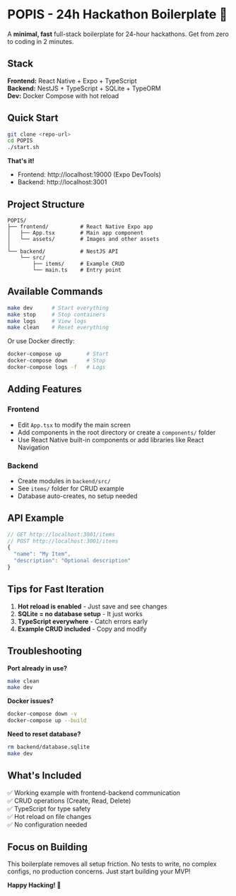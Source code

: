 # POPIS - 24h Hackathon Boilerplate 🚀

A **minimal, fast** full-stack boilerplate for 24-hour hackathons. Get from zero to coding in 2 minutes.

## Stack

**Frontend:** React Native + Expo + TypeScript  
**Backend:** NestJS + TypeScript + SQLite + TypeORM  
**Dev:** Docker Compose with hot reload

## Quick Start

```bash
git clone <repo-url>
cd POPIS
./start.sh
```

**That's it!** 

- Frontend: http://localhost:19000 (Expo DevTools)
- Backend: http://localhost:3001

## Project Structure

```
POPIS/
├── frontend/          # React Native Expo app
│   ├── App.tsx        # Main app component
│   └── assets/        # Images and other assets
│
└── backend/           # NestJS API
    └── src/
        ├── items/     # Example CRUD
        └── main.ts    # Entry point
```

## Available Commands

```bash
make dev      # Start everything
make stop     # Stop containers
make logs     # View logs
make clean    # Reset everything
```

Or use Docker directly:
```bash
docker-compose up        # Start
docker-compose down      # Stop
docker-compose logs -f   # Logs
```

## Adding Features

### Frontend
- Edit `App.tsx` to modify the main screen
- Add components in the root directory or create a `components/` folder
- Use React Native built-in components or add libraries like React Navigation

### Backend
- Create modules in `backend/src/`
- See `items/` folder for CRUD example
- Database auto-creates, no setup needed

## API Example

```typescript
// GET http://localhost:3001/items
// POST http://localhost:3001/items
{
  "name": "My Item",
  "description": "Optional description"
}
```

## Tips for Fast Iteration

1. **Hot reload is enabled** - Just save and see changes
2. **SQLite = no database setup** - It just works
3. **TypeScript everywhere** - Catch errors early
4. **Example CRUD included** - Copy and modify

## Troubleshooting

**Port already in use?**
```bash
make clean
make dev
```

**Docker issues?**
```bash
docker-compose down -v
docker-compose up --build
```

**Need to reset database?**
```bash
rm backend/database.sqlite
make dev
```

## What's Included

✅ Working example with frontend-backend communication  
✅ CRUD operations (Create, Read, Delete)  
✅ TypeScript for type safety  
✅ Hot reload on file changes  
✅ No configuration needed  

## Focus on Building

This boilerplate removes all setup friction. No tests to write, no complex configs, no production concerns. Just start building your MVP!

**Happy Hacking! 🎉**